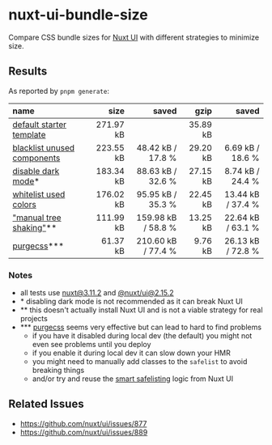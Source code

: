 # nuxt-ui-bundle-size

Compare CSS bundle sizes for [Nuxt UI](https://ui.nuxt.com) with different strategies to minimize size.

## Results

As reported by `pnpm generate`:

| name                                                   |      size |              saved |     gzip |             saved |
| :----------------------------------------------------- | --------: | -----------------: | -------: | ----------------: |
| [default starter template](2/starter)                  | 271.97 kB |                    | 35.89 kB |                   |
| [blacklist unused components](2/blacklist-components/) | 223.55 kB |  48.42 kB / 17.8 % | 29.20 kB |  6.69 kB / 18.6 % |
| [disable dark mode](2/no-darkmode/)\*                  | 183.34 kB |  88.63 kB / 32.6 % | 27.15 kB |  8.74 kB / 24.4 % |
| [whitelist used colors](2/whitelist-colors/)           | 176.02 kB |  95.95 kB / 35.3 % | 22.45 kB | 13.44 kB / 37.4 % |
| ["manual tree shaking"](0/starter/)\*\*                | 111.99 kB | 159.98 kB / 58.8 % | 13.25 kB | 22.64 kB / 63.1 % |
| [purgecss](2/purgecss/)\*\*\*                          |  61.37 kB | 210.60 kB / 77.4 % |  9.76 kB | 26.13 kB / 72.8 % |

### Notes

- all tests use [nuxt@3.11.2](https://www.npmjs.com/package/nuxt/v/3.11.2) and [@nuxt/ui@2.15.2](https://www.npmjs.com/package/@nuxt/ui/v/2.15.2)
- \* disabling dark mode is not recommended as it can break Nuxt UI
- \*\* this doesn't actually install Nuxt UI and is not a viable strategy for real projects
- \*\*\* [purgecss](https://github.com/FullHuman/purgecss) seems very effective but can lead to hard to find problems
  - if you have it disabled during local dev (the default) you might not even see problems until you deploy
  - if you enable it during local dev it can slow down your HMR
  - you might need to manually add classes to the `safelist` to avoid breaking things
  - and/or try and reuse the [smart safelisting](https://ui.nuxt.com/getting-started/theming#smart-safelisting) logic from Nuxt UI

## Related Issues

- https://github.com/nuxt/ui/issues/877
- https://github.com/nuxt/ui/issues/889
